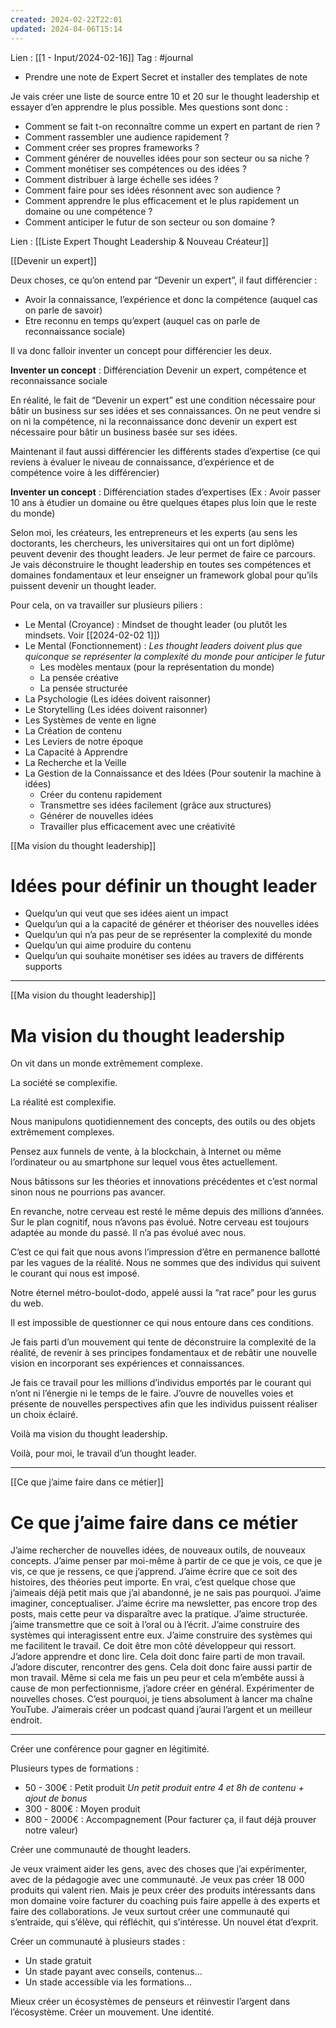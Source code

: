 ```yaml
---
created: 2024-02-22T22:01
updated: 2024-04-06T15:14
---
```

Lien : [[1 - Input/2024-02-16]]
Tag : #journal 

- Prendre une note de Expert Secret et installer des templates de note

Je vais créer une liste de source entre 10 et 20 sur le thought leadership et essayer d’en apprendre le plus possible. Mes questions sont donc : 

- Comment se fait t-on reconnaître comme un expert en partant de rien ?
- Comment rassembler une audience rapidement ?
- Comment créer ses propres frameworks ?
- Comment générer de nouvelles idées pour son secteur ou sa niche ?
- Comment monétiser ses compétences ou des idées ?
- Comment distribuer à large échelle ses idées ?
- Comment faire pour ses idées résonnent avec son audience ?
- Comment apprendre le plus efficacement et le plus rapidement un domaine ou une compétence ?
- Comment anticiper le futur de son secteur ou son domaine ?

Lien : [[Liste Expert Thought Leadership & Nouveau Créateur]]

[[Devenir un expert]]

Deux choses, ce qu’on entend par “Devenir un expert”, il faut différencier : 

- Avoir la connaissance, l’expérience et donc la compétence (auquel cas on parle de savoir)
- Etre reconnu en temps qu’expert (auquel cas on parle de reconnaissance sociale)

Il va donc falloir inventer un concept pour différencier les deux.

**Inventer un concept** : Différenciation Devenir un expert, compétence et reconnaissance sociale

En réalité, le fait de “Devenir un expert” est une condition nécessaire pour bâtir un business sur ses idées et ses connaissances. On ne peut vendre si on ni la compétence, ni la reconnaissance donc devenir un expert est nécessaire pour bâtir un business basée sur ses idées. 

Maintenant il faut aussi différencier les différents stades d’expertise (ce qui reviens à évaluer le niveau de connaissance, d’expérience et de compétence voire à les différencier)

**Inventer un concept** : Différenciation stades d’expertises (Ex : Avoir passer 10 ans à étudier un domaine ou être quelques étapes plus loin que le reste du monde)

Selon moi, les créateurs, les entrepreneurs et les experts (au sens les doctorants, les chercheurs, les universitaires qui ont un fort diplôme) peuvent devenir des thought leaders. Je leur permet de faire ce parcours. Je vais déconstruire le thought leadership en toutes ses compétences et domaines fondamentaux et leur enseigner un framework global pour qu’ils puissent devenir un thought leader. 

Pour cela, on va travailler sur plusieurs piliers :

- Le Mental (Croyance) : Mindset de thought leader (ou plutôt les mindsets. Voir [[2024-02-02 1]])
- Le Mental (Fonctionnement) : 
*Les thought leaders doivent plus que quiconque se représenter la complexité du monde pour anticiper le futur*
	- Les modèles mentaux (pour la représentation du monde)
	- La pensée créative
	- La pensée structurée
- La Psychologie (Les idées doivent raisonner)
- Le Storytelling (Les idées doivent raisonner)
- Les Systèmes de vente en ligne
- La Création de contenu
- Les Leviers de notre époque
- La Capacité à Apprendre 
- La Recherche et la Veille
- La Gestion de la Connaissance et des Idées (Pour soutenir la machine à idées)
	- Créer du contenu rapidement
	- Transmettre ses idées facilement (grâce aux structures)
	- Générer de nouvelles idées
	- Travailler plus efficacement avec une créativité 

[[Ma vision du thought leadership]]

# Idées pour définir un thought leader

- Quelqu’un qui veut que ses idées aient un impact
- Quelqu’un qui a la capacité de générer et théoriser des nouvelles idées
- Quelqu’un qui n’a pas peur de se représenter la complexité du monde
- Quelqu’un qui aime produire du contenu
- Quelqu’un qui souhaite monétiser ses idées au travers de différents supports

---

[[Ma vision du thought leadership]]
# Ma vision du thought leadership

On vit dans un monde extrêmement complexe. 

La société se complexifie. 

La réalité est complexifie. 

Nous manipulons quotidiennement des concepts, des outils ou des objets extrêmement complexes. 

Pensez aux funnels de vente, à la blockchain, à Internet ou même l’ordinateur ou au smartphone sur lequel vous êtes actuellement. 

Nous bâtissons sur les théories et innovations précédentes et c’est normal sinon nous ne pourrions pas avancer.

En revanche, notre cerveau est resté le même depuis des millions d’années. Sur le plan cognitif, nous n’avons pas évolué. Notre cerveau est toujours adaptée au monde du passé. Il n’a pas évolué avec nous. 

C’est ce qui fait que nous avons l’impression d’être en permanence ballotté par les vagues de la réalité. Nous ne sommes que des individus qui suivent le courant qui nous est imposé. 

Notre éternel métro-boulot-dodo, appelé aussi la “rat race” pour les gurus du web. 

Il est impossible de questionner ce qui nous entoure dans ces conditions.

Je fais parti d’un mouvement qui tente de déconstruire la complexité de la réalité, de revenir à ses principes fondamentaux et de rebâtir une nouvelle vision en incorporant ses expériences et connaissances. 

Je fais ce travail pour les millions d’individus emportés par le courant qui n’ont ni l’énergie ni le temps de le faire. J’ouvre de nouvelles voies et présente de nouvelles perspectives afin que les individus puissent réaliser un choix éclairé.

Voilà ma vision du thought leadership.

Voilà, pour moi, le travail d’un thought leader.

---

[[Ce que j’aime faire dans ce métier]]
# Ce que j’aime faire dans ce métier

J’aime rechercher de nouvelles idées, de nouveaux outils, de nouveaux concepts. J’aime penser par moi-même à partir de ce que je vois, ce que je vis, ce que je ressens, ce que j’apprend. 
J’aime écrire que ce soit des histoires, des théories peut importe. En vrai, c’est quelque chose que j’aimeais déjà petit mais que j’ai abandonné, je ne sais pas pourquoi. 
J’aime imaginer, conceptualiser. J’aime écrire ma newsletter, pas encore trop des posts, mais cette peur va disparaître avec la pratique. 
J’aime structurée. j’aime transmettre que ce soit à l’oral ou à l’écrit. J’aime construire des systèmes qui interagissent entre eux. J’aime construire des systèmes qui me facilitent le travail. 
Ce doit être mon côté développeur qui ressort. J’adore apprendre et donc lire. 
Cela doit donc faire parti de mon travail. J’adore discuter, rencontrer des gens. Cela doit donc faire aussi partir de mon travail.
Même si cela me fais un peu peur et cela m’embête aussi à cause de mon perfectionnisme, j’adore créer en général. Expérimenter de nouvelles choses. C’est pourquoi, je tiens absolument à lancer ma chaîne YouTube. J’aimerais créer un podcast quand j’aurai l’argent et un meilleur endroit.

---
Créer une conférence pour gagner en légitimité.

Plusieurs types de formations : 

- 50 - 300€ : Petit produit
*Un petit produit entre 4 et 8h de contenu + ajout de bonus*
- 300 - 800€ : Moyen produit
- 800 - 2000€ : Accompagnement (Pour facturer ça, il faut déjà prouver notre valeur)

Créer une communauté de thought leaders. 

Je veux vraiment aider les gens, avec des choses que j’ai expérimenter, avec de la pédagogie avec une communauté. Je veux pas créer 18 000 produits qui valent rien. Mais je peux créer des produits intéressants dans mon domaine voire facturer du coaching puis faire appelle à des experts et faire des collaborations. Je veux surtout créer une communauté qui s’entraide, qui s’élève, qui réfléchit, qui s’intéresse. Un nouvel état d’exprit.

Créer un communauté à plusieurs stades : 

- Un stade gratuit
- Un stade payant avec conseils, contenus…
- Un stade accessible via les formations…

Mieux créer un écosystèmes de penseurs et réinvestir l’argent dans l’écosystème. Créer un mouvement. Une identité.
